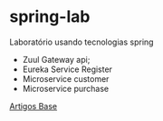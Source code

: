 # spring-lab

Laboratório usando tecnologias spring

* Zuul Gateway api;
* Eureka Service Register
* Microservice customer
* Microservice purchase

[Artigos Base](https://medium.com/@bdias.ti/criando-arquitetura-microservi%C3%A7o-utilizando-spring-boot-9973f7d16591)